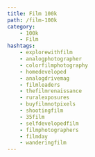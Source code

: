 ```yaml
---
title: Film 100k
path: /film-100k
category: 
    - 100k
    - Film
hashtags:
    - explorewithfilm
    - analogphotographer
    - colorfilmphotography
    - homedeveloped
    - analogdrivemag
    - filmleaders
    - thefilmrenaissance
    - ruralexposures
    - buyfilmnotpixels
    - shootingfilm
    - 35film
    - selfdevelopedfilm
    - filmphotographers
    - filmday
    - wanderingfilm
---
```

